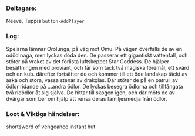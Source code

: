 ### Deltagare:
Neeve, Tuppis
`button-AddPlayer`

### Log:
Spelarna lämnar Orolunga, på väg mot Omu. På vägen överfalls de av en odöd naga, men lyckas döda den. De passerar ett gigantiskt vattenfall, och stöter på vraket av det förlista luftskeppet Star Goddess. De hjälper besättningen med proviant, och får som tack två magiska föremål, ett svärd och en kub. därefter fortsätter de och kommer till ett öde landskap täckt av aska och stora, vassa stenar av drakglas. Där stöter de på en patrull av ödlor ridande på ...andra ödlor. De lyckas besegra ödlorna och tillfångata två ridödlor åt sig själva. De hittar till skogen igen, och där möts de av dvärgar som ber om hjälp att rensa deras familjesmedja från ödlor.

### Loot & Viktiga händelser:
shortsword of vengeance
instant hut
